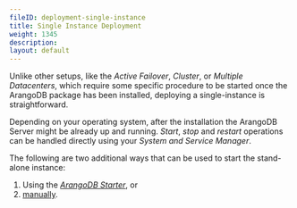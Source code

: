 ```yaml
---
fileID: deployment-single-instance
title: Single Instance Deployment
weight: 1345
description: 
layout: default
---
```

Unlike other setups, like the _Active Failover_, _Cluster_, or _Multiple Datacenters_,
which require some specific procedure to be started once the ArangoDB package has
been installed, deploying a single-instance is straightforward.

Depending on your operating system, after the installation the ArangoDB Server
might be already up and running. _Start_, _stop_ and _restart_ operations can be
handled directly using your _System and Service Manager_.

The following are two additional ways that can be used to start the stand-alone
instance:

1. Using the [_ArangoDB Starter_](deployment-single-instance-using-the-starter), or 
2. [manually](deployment-single-instance-manual-start).
